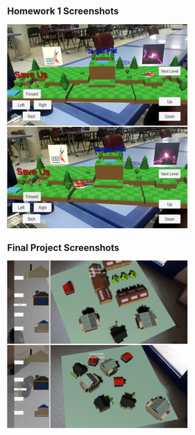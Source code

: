 ## Homework 1 Screenshots
[<img src="CSE462_Hw01/Screenshot_2019-10-24-02-37-25.png" width=420>](CSE462_Hw01/Screenshot_2019-10-24-02-37-25.png)
[<img src="CSE462_Hw01/Screenshot_2019-10-24-02-38-03.png" width=420>](CSE462_Hw01/Screenshot_2019-10-24-02-38-03.png)

## Final Project Screenshots
[<img src="CSE462_FinalProject/Screenshot_20200118-084537_Ar_Designer.jpg" width=420>](CSE462_FinalProject/Screenshot_20200118-084537_Ar_Designer.jpg)
[<img src="CSE462_FinalProject/Screenshot_20200118-084738_Ar_Designer.jpg" width=420>](CSE462_FinalProject/Screenshot_20200118-084537_Ar_Designer.jpg)

